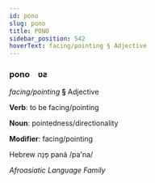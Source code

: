 ```yaml
---
id: pono
slug: pono
title: PONO
sidebar_position: 542
hoverText: facing/pointing § Adjective
---
```


### pono&emsp;<span kind="abugida">ʋƨ</span>

*facing/pointing* **§** Adjective

**Verb**: to be facing/pointing

**Noun**: pointedness/directionality

**Modifier**: facing/pointing

Hebrew פָּנָה paná /pa'na/

*Afroasiatic Language Family*